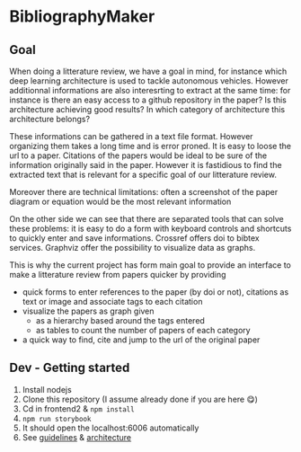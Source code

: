 # BibliographyMaker

## Goal

When doing a litterature review, we have a goal in mind, for instance which deep learning architecture is used to tackle autonomous vehicles. However additionnal informations are also interesrting to extract at the same time: for instance is there an easy access to a github repository in the paper? Is this architecture achieving good results? In which category of architecture this architecture belongs?

These informations can be gathered in a text file format. However organizing them takes a long time and is error proned. It is easy to loose the url to a paper. Citations of the papers would be ideal to be sure of the information originally said in the paper. However it is fastidious to find the extracted text that is relevant for a specific goal of our litterature review.

Moreover there are technical limitations: often a screenshot of the paper diagram or equation would be the most relevant information


On the other side we can see that there are separated tools that can solve these problems: it is easy to do a form with keyboard controls and shortcuts to quickly enter and save informations. Crossref offers doi to bibtex services. Graphviz offer the possibility to visualize data as graphs.

This is why the current project has form main goal to provide an interface to make a litterature review from papers quicker by providing
- quick forms to enter references to the paper (by doi or not), citations as text or image and associate tags to each citation
- visualize the papers as graph given 
  - as a hierarchy based around the tags entered
  - as tables to count the number of papers of each category
- a quick way to find, cite and jump to the url of the original paper

## Dev - Getting started

1. Install nodejs
2. Clone this repository (I assume already done if you are here 😋)
3. Cd in frontend2 & `npm install`
4. `npm run storybook`
5. It should open the localhost:6006 automatically
6. See [guidelines](./doc/svelte_doc.md) & [architecture](./doc/architecture.png)